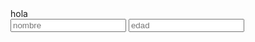 <html>
  <body>
    <div>hola</div>
    <form>
      <input type="text" placeholder="nombre">
      <input type="number" placeholder="edad">
    </form>
  </body>  
  

</html>
